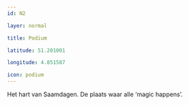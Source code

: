 ```yaml
---
id: N2

layer: normal

title: Podium

latitude: 51.201001

longitude: 4.851587

icon: podium
---
```

Het hart van Saamdagen. De plaats waar alle ‘magic happens’.
